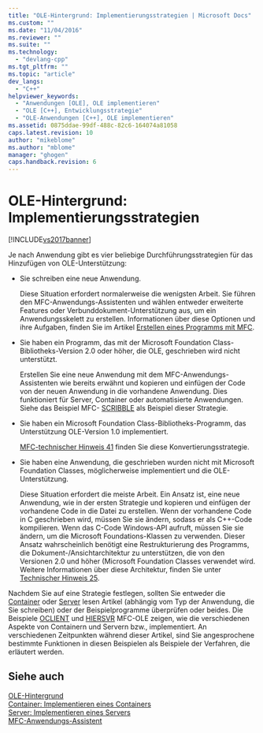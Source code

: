 ```yaml
---
title: "OLE-Hintergrund: Implementierungsstrategien | Microsoft Docs"
ms.custom: ""
ms.date: "11/04/2016"
ms.reviewer: ""
ms.suite: ""
ms.technology: 
  - "devlang-cpp"
ms.tgt_pltfrm: ""
ms.topic: "article"
dev_langs: 
  - "C++"
helpviewer_keywords: 
  - "Anwendungen [OLE], OLE implementieren"
  - "OLE [C++], Entwicklungsstrategie"
  - "OLE-Anwendungen [C++], OLE implementieren"
ms.assetid: 0875ddae-99df-488c-82c6-164074a81058
caps.latest.revision: 10
author: "mikeblome"
ms.author: "mblome"
manager: "ghogen"
caps.handback.revision: 6
---
```

# OLE-Hintergrund: Implementierungsstrategien
[!INCLUDE[vs2017banner](../assembler/inline/includes/vs2017banner.md)]

Je nach Anwendung gibt es vier beliebige Durchführungsstrategien für das Hinzufügen von OLE\-Unterstützung:  
  
-   Sie schreiben eine neue Anwendung.  
  
     Diese Situation erfordert normalerweise die wenigsten Arbeit.  Sie führen den MFC\-Anwendungs\-Assistenten und wählen entweder erweiterte Features oder Verbunddokument\-Unterstützung aus, um ein Anwendungsskelett zu erstellen.  Informationen über diese Optionen und ihre Aufgaben, finden Sie im Artikel [Erstellen eines Programms mit MFC](../mfc/reference/mfc-application-wizard.md).  
  
-   Sie haben ein Programm, das mit der Microsoft Foundation Class\-Bibliotheks\-Version 2.0 oder höher, die OLE, geschrieben wird nicht unterstützt.  
  
     Erstellen Sie eine neue Anwendung mit dem MFC\-Anwendungs\-Assistenten wie bereits erwähnt und kopieren und einfügen der Code von der neuen Anwendung in die vorhandene Anwendung.  Dies funktioniert für Server, Container oder automatisierte Anwendungen.  Siehe das Beispiel MFC\- [SCRIBBLE](../top/visual-cpp-samples.md) als Beispiel dieser Strategie.  
  
-   Sie haben ein Microsoft Foundation Class\-Bibliotheks\-Programm, das Unterstützung OLE\-Version 1.0 implementiert.  
  
     [MFC\-technischer Hinweis 41](../mfc/tn041-mfc-ole1-migration-to-mfc-ole-2.md) finden Sie diese Konvertierungsstrategie.  
  
-   Sie haben eine Anwendung, die geschrieben wurden nicht mit Microsoft Foundation Classes, möglicherweise implementiert und die OLE\-Unterstützung.  
  
     Diese Situation erfordert die meiste Arbeit.  Ein Ansatz ist, eine neue Anwendung, wie in der ersten Strategie und kopieren und einfügen der vorhandene Code in die Datei zu erstellen.  Wenn der vorhandene Code in C geschrieben wird, müssen Sie sie ändern, sodass er als C\+\+\-Code kompilieren.  Wenn das C\-Code Windows\-API aufruft, müssen Sie sie ändern, um die Microsoft Foundations\-Klassen zu verwenden.  Dieser Ansatz wahrscheinlich benötigt eine Restrukturierung des Programms, die Dokument\-\/Ansichtarchitektur zu unterstützen, die von den Versionen 2.0 und höher \(Microsoft Foundation Classes verwendet wird.  Weitere Informationen über diese Architektur, finden Sie unter [Technischer Hinweis 25](../mfc/tn025-document-view-and-frame-creation.md).  
  
 Nachdem Sie auf eine Strategie festlegen, sollten Sie entweder die [Container](../mfc/containers.md) oder [Server](../mfc/servers.md) lesen Artikel \(abhängig vom Typ der Anwendung, die Sie schreiben\) oder der Beispielprogramme überprüfen oder beides.  Die Beispiele [OCLIENT](../top/visual-cpp-samples.md) und [HIERSVR](../top/visual-cpp-samples.md) MFC\-OLE zeigen, wie die verschiedenen Aspekte von Containern und Servern bzw., implementiert.  An verschiedenen Zeitpunkten während dieser Artikel, sind Sie angesprochene bestimmte Funktionen in diesen Beispielen als Beispiele der Verfahren, die erläutert werden.  
  
## Siehe auch  
 [OLE\-Hintergrund](../mfc/ole-background.md)   
 [Container: Implementieren eines Containers](../mfc/containers-implementing-a-container.md)   
 [Server: Implementieren eines Servers](../mfc/servers-implementing-a-server.md)   
 [MFC\-Anwendungs\-Assistent](../mfc/reference/mfc-application-wizard.md)